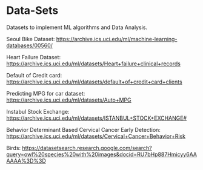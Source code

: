 # Data-Sets
Datasets to implement ML algorithms and Data Analysis.

Seoul Bike Dataset:
https://archive.ics.uci.edu/ml/machine-learning-databases/00560/

Heart Failure Dataset:
https://archive.ics.uci.edu/ml/datasets/Heart+failure+clinical+records

Default of Credit card:
https://archive.ics.uci.edu/ml/datasets/default+of+credit+card+clients

Predicting MPG for car dataset:
https://archive.ics.uci.edu/ml/datasets/Auto+MPG

Instabul Stock Exchange:
https://archive.ics.uci.edu/ml/datasets/ISTANBUL+STOCK+EXCHANGE#

Behavior Determinant Based Cervical Cancer Early Detection:
https://archive.ics.uci.edu/ml/datasets/Cervical+Cancer+Behavior+Risk

Birds:
https://datasetsearch.research.google.com/search?query=owl%20species%20with%20images&docid=RU7bHp887Hmicyy6AAAAAA%3D%3D

